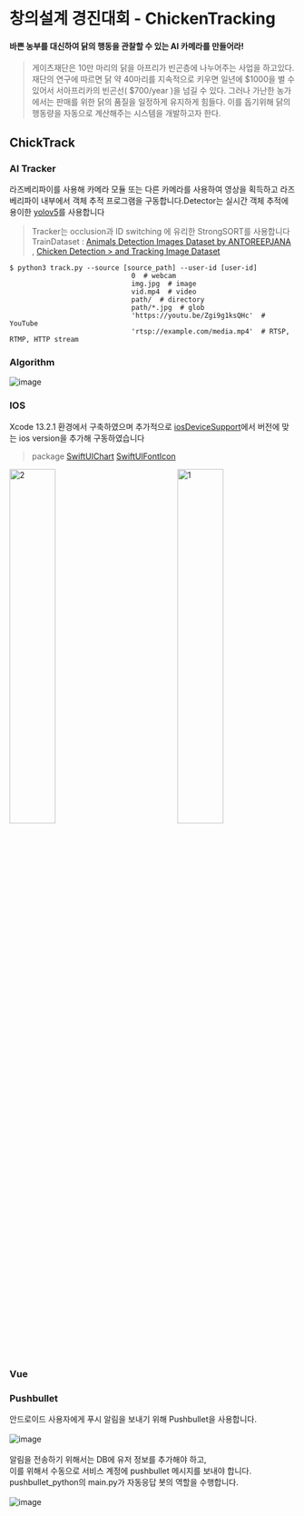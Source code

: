 # 창의설계 경진대회 - ChickenTracking


#### 바쁜 농부를 대신하여 닭의 행동을 관찰할 수 있는 AI 카메라를 만들어라!
> 게이츠재단은 10만 마리의 닭을 아프리가 빈곤층에 나누어주는 사업을 하고있다.
> 재단의 연구에 따르면 닭 약 40마리를 지속적으로 키우면 일년에 $1000을 벌 수 있어서 서아프리카의 빈곤선( $700/year )을 넘길 수 있다.
> 그러나 가난한 농가에서는 판매를 위한 닭의 품질을 일정하게 유지하게 힘들다.
> 이를 돕기위해 닭의 행동량을 자동으로 계산해주는 시스템을 개발하고자 한다.


## ChickTrack


### AI Tracker

라즈베리파이를 사용해 카메라 모듈 또는 다른 카메라를 사용하여 영상을 획득하고 라즈베리파이 내부에서 객체 추적 프로그램을 구동합니다.Detector는 실시간 객체 추적에 용이한 [yolov5](https://github.com/search?q=yolo)를 사용합니다

> Tracker는  occlusion과 ID switching 에 유리한 StrongSORT를 사용합니다  
> TrainDataset : [Animals Detection Images Dataset by ANTOREEPJANA](https://www.kaggle.com/datasets/antoreepjana/animals-detection-images-dataset) , [Chicken Detection > and Tracking Image Dataset](https://universe.roboflow.com/chickens/chicken-detection-and-tracking/dataset/12)





```
$ python3 track.py --source [source_path] --user-id [user-id]
                              0  # webcam
                              img.jpg  # image
                              vid.mp4  # video
                              path/  # directory
                              path/*.jpg  # glob
                              'https://youtu.be/Zgi9g1ksQHc'  # YouTube
                              'rtsp://example.com/media.mp4'  # RTSP, RTMP, HTTP stream
```

### Algorithm

![image](https://user-images.githubusercontent.com/71868697/200842821-ea4599cd-1f3d-46f1-a357-cc2039c1991f.png)

### IOS
Xcode 13.2.1  환경에서 구축하였으며 추가적으로 [iosDeviceSupport](https://github.com/filsv/iOSDeviceSupport)에서 버전에 맞는 ios version을 추가해 구동하였습니다

> package
> [SwiftUIChart](https://github.com/AppPear/ChartView)
> [SwiftUIFontIcon](https://github.com/huybuidac/SwiftUIFontIcon)

<img width="40%" alt="2" src="https://user-images.githubusercontent.com/71868697/200848386-9900b88a-6b6d-45b3-a825-1249f8215542.png"> &nbsp; &nbsp; &nbsp; &nbsp; &nbsp; &nbsp; &nbsp; &nbsp; &nbsp; &nbsp; &nbsp; &nbsp;<img width="40%" alt="1" src="https://user-images.githubusercontent.com/71868697/200848538-16333fc5-372b-4028-9835-a06f937fa8fa.png">


### Vue


### Pushbullet
안드로이드 사용자에게 푸시 알림을 보내기 위해 Pushbullet을 사용합니다.</br></br>
![image](https://user-images.githubusercontent.com/101806955/201338457-fb5f9f96-f576-48f7-b993-27acf8c52f88.png)
</br></br>
알림을 전송하기 위해서는 DB에 유저 정보를 추가해야 하고,</br>
이를 위해서 수동으로 서비스 계정에 pushbullet 메시지를 보내야 합니다.</br>
pushbullet_python의 main.py가 자동응답 봇의 역할을 수행합니다.</br></br>
![image](https://user-images.githubusercontent.com/101806955/201338365-83d5938f-36e6-4452-b08c-4e8cccf973e1.png)

